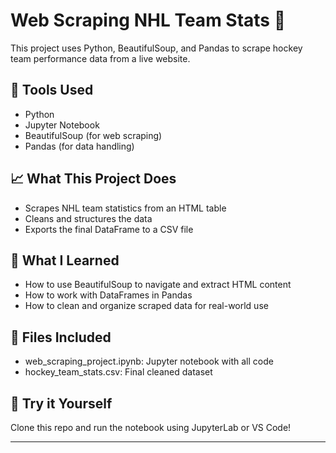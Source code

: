 # Web Scraping NHL Team Stats 🏒

This project uses Python, BeautifulSoup, and Pandas to scrape hockey team performance data from a live website.

## 🔧 Tools Used
- Python
- Jupyter Notebook
- BeautifulSoup (for web scraping)
- Pandas (for data handling)

## 📈 What This Project Does
- Scrapes NHL team statistics from an HTML table
- Cleans and structures the data
- Exports the final DataFrame to a CSV file

## 🧠 What I Learned
- How to use BeautifulSoup to navigate and extract HTML content
- How to work with DataFrames in Pandas
- How to clean and organize scraped data for real-world use

## 📁 Files Included
- web_scraping_project.ipynb: Jupyter notebook with all code
- hockey_team_stats.csv: Final cleaned dataset

## 🚀 Try it Yourself
Clone this repo and run the notebook using JupyterLab or VS Code!

---
